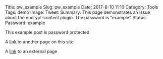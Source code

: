 Title: pw_example
Slug: pw_example
Date: 2017-8-10 11:10
Category: Tools 
Tags: demo
Image: 
Tweet: 
Summary: This page demonstrates an issue about the encrypt-content plugin. The password is "example"
Status:
Password: example



This example post is password protected



A [link]({filename}../articles/lis17.md) to another page on this site

A [link](http://www.google.com) to an external page